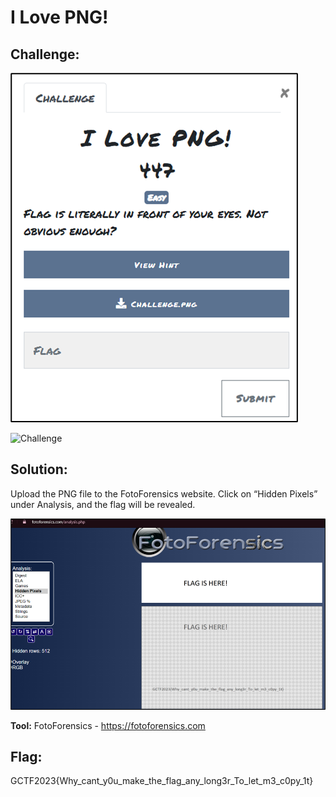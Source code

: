 # I Love PNG! 

## Challenge: 
![ILovePNG](ILovePNG.png)

![Challenge](Challenge.png)

## Solution: 
Upload the PNG file to the FotoForensics website. Click on “Hidden Pixels” under Analysis, and the flag will be revealed. 

![fotoforensic](fotoforensic.png)

**Tool:** FotoForensics - https://fotoforensics.com 

## Flag:
GCTF2023{Why_cant_y0u_make_the_flag_any_long3r_To_let_m3_c0py_1t} 

